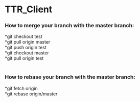 # TTR_Client

### How to merge your branch with the master branch:
*git checkout test <br>
*git pull origin master <br>
*git push origin test <br>
*git checkout master <br>
*git pull origin test <br>
<br>
### How to rebase your branch with the master branch:
*git fetch origin <br>
*git rebase origin/master <br>
